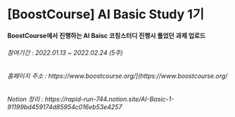 # [BoostCourse] AI Basic Study 1기
<h4> BoostCourse에서 진행하는 AI Baisc 코칭스터디 진행시 풀었던 과제 업로드 </h4>
<h6> 참여기간 : 2022.01.13 ~ 2022.02.24 (5주) </h6>
<h6> 홈페이지 주소 : https://www.boostcourse.org/](https://www.boostcourse.org/ </h6>
<h6> Notion 정리 : https://rapid-run-744.notion.site/AI-Basic-1-91199bd459174d85954c016eb53e4257 </h6>
